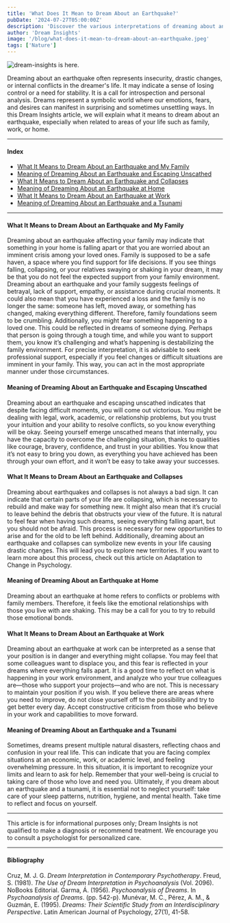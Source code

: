 ```yaml
---
title: 'What Does It Mean to Dream About an Earthquake?'
pubDate: '2024-07-27T05:00:00Z'
description: 'Discover the various interpretations of dreaming about an earthquake, from insecurity and drastic changes to internal conflicts.'
author: 'Dream Insights'
image: '/blog/what-does-it-mean-to-dream-about-an-earthquake.jpeg'
tags: ['Nature']
---
```


![dream-insights is here.](/blog/what-does-it-mean-to-dream-about-an-earthquake.jpeg)

Dreaming about an earthquake often represents insecurity, drastic changes, or internal conflicts in the dreamer's life. It may indicate a sense of losing control or a need for stability. It is a call for introspection and personal analysis. Dreams represent a symbolic world where our emotions, fears, and desires can manifest in surprising and sometimes unsettling ways. In this Dream Insights article, we will explain what it means to dream about an earthquake, especially when related to areas of your life such as family, work, or home.

---

#### Index

- [What It Means to Dream About an Earthquake and My Family](#what-it-means-to-dream-about-an-earthquake-and-my-family)
- [Meaning of Dreaming About an Earthquake and Escaping Unscathed](#meaning-of-dreaming-about-an-earthquake-and-escaping-unscathed)
- [What It Means to Dream About an Earthquake and Collapses](#what-it-means-to-dream-about-an-earthquake-and-collapses)
- [Meaning of Dreaming About an Earthquake at Home](#meaning-of-dreaming-about-an-earthquake-at-home)
- [What It Means to Dream About an Earthquake at Work](#what-it-means-to-dream-about-an-earthquake-at-work)
- [Meaning of Dreaming About an Earthquake and a Tsunami](#meaning-of-dreaming-about-an-earthquake-and-a-tsunami)

---

#### What It Means to Dream About an Earthquake and My Family

Dreaming about an earthquake affecting your family may indicate that something in your home is falling apart or that you are worried about an imminent crisis among your loved ones. Family is supposed to be a safe haven, a space where you find support for life decisions. If you see things falling, collapsing, or your relatives swaying or shaking in your dream, it may be that you do not feel the expected support from your family environment. Dreaming about an earthquake and your family suggests feelings of betrayal, lack of support, empathy, or assistance during crucial moments. It could also mean that you have experienced a loss and the family is no longer the same: someone has left, moved away, or something has changed, making everything different. Therefore, family foundations seem to be crumbling. Additionally, you might fear something happening to a loved one. This could be reflected in dreams of someone dying. Perhaps that person is going through a tough time, and while you want to support them, you know it’s challenging and what’s happening is destabilizing the family environment. For precise interpretation, it is advisable to seek professional support, especially if you feel changes or difficult situations are imminent in your family. This way, you can act in the most appropriate manner under those circumstances.

#### Meaning of Dreaming About an Earthquake and Escaping Unscathed

Dreaming about an earthquake and escaping unscathed indicates that despite facing difficult moments, you will come out victorious. You might be dealing with legal, work, academic, or relationship problems, but you trust your intuition and your ability to resolve conflicts, so you know everything will be okay. Seeing yourself emerge unscathed means that internally, you have the capacity to overcome the challenging situation, thanks to qualities like courage, bravery, confidence, and trust in your abilities. You know that it’s not easy to bring you down, as everything you have achieved has been through your own effort, and it won’t be easy to take away your successes.

#### What It Means to Dream About an Earthquake and Collapses

Dreaming about earthquakes and collapses is not always a bad sign. It can indicate that certain parts of your life are collapsing, which is necessary to rebuild and make way for something new. It might also mean that it’s crucial to leave behind the debris that obstructs your view of the future. It is natural to feel fear when having such dreams, seeing everything falling apart, but you should not be afraid. This process is necessary for new opportunities to arise and for the old to be left behind. Additionally, dreaming about an earthquake and collapses can symbolize new events in your life causing drastic changes. This will lead you to explore new territories. If you want to learn more about this process, check out this article on Adaptation to Change in Psychology.

#### Meaning of Dreaming About an Earthquake at Home

Dreaming about an earthquake at home refers to conflicts or problems with family members. Therefore, it feels like the emotional relationships with those you live with are shaking. This may be a call for you to try to rebuild those emotional bonds. 

#### What It Means to Dream About an Earthquake at Work

Dreaming about an earthquake at work can be interpreted as a sense that your position is in danger and everything might collapse. You may feel that some colleagues want to displace you, and this fear is reflected in your dreams where everything falls apart. It is a good time to reflect on what is happening in your work environment, and analyze who your true colleagues are—those who support your projects—and who are not. This is necessary to maintain your position if you wish. If you believe there are areas where you need to improve, do not close yourself off to the possibility and try to get better every day. Accept constructive criticism from those who believe in your work and capabilities to move forward.

#### Meaning of Dreaming About an Earthquake and a Tsunami

Sometimes, dreams present multiple natural disasters, reflecting chaos and confusion in your real life. This can indicate that you are facing complex situations at an economic, work, or academic level, and feeling overwhelming pressure. In this situation, it is important to recognize your limits and learn to ask for help. Remember that your well-being is crucial to taking care of those who love and need you. Ultimately, if you dream about an earthquake and a tsunami, it is essential not to neglect yourself: take care of your sleep patterns, nutrition, hygiene, and mental health. Take time to reflect and focus on yourself.

---

This article is for informational purposes only; Dream Insights is not qualified to make a diagnosis or recommend treatment. We encourage you to consult a psychologist for personalized care.

---

#### Bibliography

Cruz, M. J. G. *Dream Interpretation in Contemporary Psychotherapy*.
Freud, S. (1981). *The Use of Dream Interpretation in Psychoanalysis* (Vol. 2096). NoBooks Editorial.
Garma, Á. (1956). *Psychoanalysis of Dreams*. In *Psychoanalysis of Dreams*. (pp. 542-p).
Munévar, M. C., Pérez, A. M., & Guzmán, E. (1995). *Dreams: Their Scientific Study from an Interdisciplinary Perspective*. Latin American Journal of Psychology, 27(1), 41-58.
